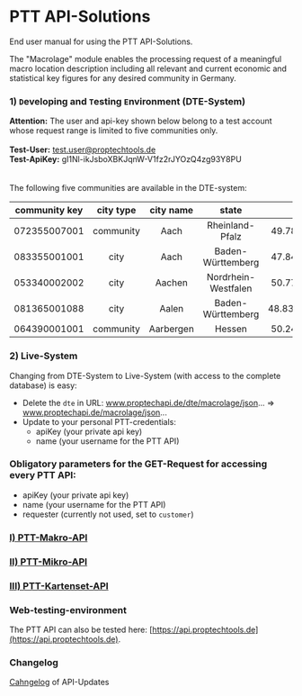 # PTT API-Solutions
End user manual for using the PTT API-Solutions.

The "Macrolage" module enables the processing request of a meaningful macro location description including all relevant and current economic and statistical key figures for any desired community in Germany.

### 1) `D`eveloping and `T`esting `E`nvironment (DTE-System)

**Attention:** The user and api-key shown below belong to a test account whose request range is limited to five communities only. 
<br/>
<br/>
**Test-User:** test.user@proptechtools.de
<br/>
**Test-ApiKey:** gI1Nl-ikJsboXBKJqnW-V1fz2rJYOzQ4zg93Y8PU
<br/>
<br/>
<br/>
The following five communities are available in the DTE-system:

| community key   | city type | city name |   state    |   latlng    |
| -------------   |:-------------:|:-------------:|:-------------:|:-------------:|
| 072355007001     | community | Aach | Rheinland-Pfalz | 49.789503,6.590633 |
| 083355001001     | city | Aach | Baden-Württemberg | 47.840882,8.859067 |
| 053340002002     | city | Aachen | Nordrhein-Westfalen | 50.777180,6.093335 |
| 081365001088     | city | Aalen | Baden-Württemberg | 48.837336,10.094682 |
| 064390001001     | community | Aarbergen | Hessen | 50.245978,8.078530 |


### 2) Live-System

Changing from DTE-System to Live-System (with access to the complete database) is easy:

* Delete the `dte` in URL: www.proptechapi.de/dte/macrolage/json... => www.proptechapi.de/macrolage/json...
* Update to your personal PTT-credentials:
    * apiKey (your private api key)
    * name (your username for the PTT API)


### Obligatory parameters for the GET-Request for accessing every PTT API:

* apiKey (your private api key)
* name (your username for the PTT API)
* requester (currently not used, set to `customer`)

### [I) PTT-Makro-API](ptt-makro-api.md)
### [II) PTT-Mikro-API](ptt-mikro-api.md)
### [III) PTT-Kartenset-API](ptt-kartenset-api.md)


### Web-testing-environment 
The PTT API can also be tested here: [https://api.proptechtools.de](https://api.proptechtools.de).

### Changelog
[Cahngelog](ptt-changelog.md) of API-Updates
